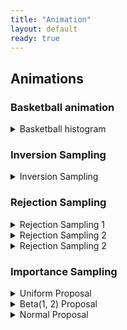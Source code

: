 ```yaml
---
title: "Animation"
layout: default
ready: true
---
```


## Animations



### Basketball animation
<details>
<summary>Basketball histogram</summary>
<img src="/web/info/gifs/bball.gif">
</details>

### Inversion Sampling

<details>
<summary>Inversion Sampling</summary>
<img src="/web/info/gifs/inversion.gif" style="width: 600px; height: auto;">
</details>

### Rejection Sampling

<details>
<summary>Rejection Sampling 1</summary>
<img src="/web/info/gifs/rs_gif-1.gif" style="width: 600px; height: auto;">
</details>

<details>
<summary>Rejection Sampling 2</summary>
<img src="/web/info/gifs/rs_gif2-1.gif" style="width: 600px; height: auto;">
</details>

<details>
<summary>Rejection Sampling 2</summary>
<img src="/web/info/gifs/rs_gif3-1.gif" style="width: 600px; height: auto;">
</details>

### Importance Sampling

<details>
<summary>Uniform Proposal</summary>
<img src="/web/info/gifs/is_uniform.gif">
</details>


<details>
<summary>Beta(1, 2) Proposal</summary>
<img src="/web/info/gifs/is_beta.gif">
</details>

<details>
<summary>Normal Proposal</summary>
<img src="/web/info/gifs/is_normal.gif">
</details>

<!-- ### Quantiles and Highester Posterior Density  -->

<!-- <details> -->
<!-- <summary>Highest posterior density </summary> -->
<!-- <img src="/web/info/gifs/beta_hpd.gif" style="width:600px; height: auto;"> -->
<!-- </details> -->

<!-- <details> -->
<!-- <summary>HPD vs Quantile Interval </summary> -->
<!-- <img src="/web/info/gifs/hpd_v_quantile.gif" style="width: 600px; height: auto;"> -->
<!-- </details> -->

<!-- ### Monte Carlo Sampling -->

<!-- <details> -->
<!-- <summary>Monte Carlo Estimates of Probabilities</summary> -->
<!-- <div class="row"> -->
<!--   <div class="column"> -->
<!--     <img src="/web/info/gifs/cdf_z_zero.gif" style="width:450px; height: auto;"> -->
<!--   </div> -->
<!--   <div class="column"> -->
<!--     <img src="/web/info/gifs/cdf_z_95.gif" style="width:450px; height: auto;"> -->
<!--   </div> -->
<!-- </div> -->
<!-- </details> -->



<!-- ### Markov Chain Monte Carlo  -->

<!-- <details> -->
<!-- <summary>Independence Sampling </summary> -->
<!-- <img src="/web/info/gifs/indep_side_by_side-1.gif" style="width: 800px; height: auto;"> -->
<!-- </details> -->


<!-- <details> -->
<!-- <summary>Metropolis-Hastings</summary> -->
<!-- <div class="row"> -->
<!--   <div class="column"> -->
<!--     <img src="/web/info/gifs/metrop_example-1.gif" style="width:450px; height: auto;"> -->
<!--   </div> -->
<!--   <div class="column"> -->
<!--     <img src="/web/info/gifs/metrop_example2-1.gif" style="width:450px; height: auto;"> -->
<!--   </div> -->
<!-- </div> -->
<!-- </details> -->

<!-- <details> -->
<!-- <summary>Metropolis-Hastings (small jump)</summary> -->
<!-- <img src="/web/info/gifs/metrop_side_by_side_05-1.gif" style="width: 800px; height: auto;"> -->
<!-- </details> -->
<!-- <details> -->
<!-- <summary>Metropolis-Hastings (large jump) </summary> -->
<!-- <img src="/web/info/gifs/metrop_side_by_side_2-1.gif" style="width: 800px; height: auto;"> -->
<!-- </details> -->

<!-- <details> -->
<!-- <summary>Bivariate, two chains, large jump</summary> -->
<!-- <img src="/web/info/gifs/midge_ani1-1.gif" style="width: 800px; height: auto;"> -->
<!-- </details> -->
<!-- <details> -->
<!-- <summary>Bivariate, two chains, small jump </summary> -->
<!-- <img src="/web/info/gifs/midge_ani2-1.gif" style="width: 800px; height: auto;"> -->
<!-- </details> -->


<!-- <details> -->
<!-- <summary>Gibbs Sampling Midge Fly</summary> -->
<!--   <img src="/web/info/gifs/gibbs-1.gif" style="width:550px; height: auto;"> -->
<!-- </details> -->
<!-- <summary> -->

<!-- <details> -->
<!-- <summary>Gibbs Sampling Bivariate Normal</summary> -->
<!-- <div class="row"> -->
<!--   <img src="/web/info/gifs/normal_samples_01-1.gif" style="width:550px; height: auto;"> -->
<!-- </div> -->
<!-- <div class="row"> -->
<!--   <img src="/web/info/gifs/normal_samples_05-1.gif" style="width:550px; height: auto;"> -->
<!-- </div> -->
<!-- <div class="row"> -->
<!--   <img src="/web/info/gifs/normal_samples_09-1.gif" style="width:550px; height: auto;"> -->
<!-- </div> -->
<!-- </details> -->
